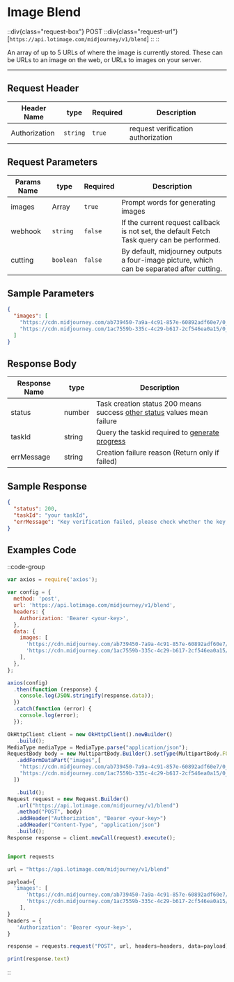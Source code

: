 # Image Blend

::div{class="request-box"}
<span class="request-identifier">POST</span>
::div{class="request-url"}
[`https://api.lotimage.com/midjourney/v1/blend`]
::
::

An array of up to 5 URLs of where the image is currently stored. These can be URLs to an image on the web, or URLs to images on your server.

---

## Request Header

| Header Name   | type     | Required | Description                        |
| ------------- | -------- | -------- | ---------------------------------- |
| Authorization | `string` | `true`   | request verification authorization |

## Request Parameters

| Params Name | type      | Required | Description                                                                                |
| ----------- | --------- | -------- | ------------------------------------------------------------------------------------------ |
| images      | Array     | `true`   | Prompt words for generating images                                                         |
| webhook     | `string`  | `false`  | If the current request callback is not set, the default Fetch Task query can be performed. |
| cutting     | `boolean` | `false`  | By default, midjourney outputs a four-image picture, which can be separated after cutting. |

## Sample Parameters

```json
{
  "images": [
    "https://cdn.midjourney.com/ab739450-7a9a-4c91-857e-60892adf60e7/0_1.webp",
    "https://cdn.midjourney.com/1ac7559b-335c-4c29-b617-2cf546ea0a15/0_2.png"
  ]
}
```

## Response Body

| Response Name | type   | Description                                                                                                   |
| ------------- | ------ | ------------------------------------------------------------------------------------------------------------- |
| status        | number | Task creation status 200 means success [other status](https://docs.lotimage.com/status) values ​​mean failure |
| taskId        | string | Query the taskid required to [generate progress](https://docs.lotimage.com/api/fetch-task-progress)           |
| errMessage    | string | Creation failure reason (Return only if failed)                                                               |

## Sample Response

```json
{
  "status": 200,
  "taskId": "your taskId",
  "errMessage": "Key verification failed, please check whether the key is correct"
}
```

## Examples Code

::code-group

```js [node]
var axios = require('axios');

var config = {
  method: 'post',
  url: 'https://api.lotimage.com/midjourney/v1/blend',
  headers: {
    Authorization: 'Bearer <your-key>',
  },
  data: {
    images: [
      'https://cdn.midjourney.com/ab739450-7a9a-4c91-857e-60892adf60e7/0_1.webp',
      'https://cdn.midjourney.com/1ac7559b-335c-4c29-b617-2cf546ea0a15/0_2.png',
    ],
  },
};

axios(config)
  .then(function (response) {
    console.log(JSON.stringify(response.data));
  })
  .catch(function (error) {
    console.log(error);
  });
```

```js [Java]
OkHttpClient client = new OkHttpClient().newBuilder()
   .build();
MediaType mediaType = MediaType.parse("application/json");
RequestBody body = new MultipartBody.Builder().setType(MultipartBody.FORM)
   .addFormDataPart("images",[
    "https://cdn.midjourney.com/ab739450-7a9a-4c91-857e-60892adf60e7/0_1.webp",
    "https://cdn.midjourney.com/1ac7559b-335c-4c29-b617-2cf546ea0a15/0_2.png"
  ])

   .build();
Request request = new Request.Builder()
   .url("https://api.lotimage.com/midjourney/v1/blend")
   .method("POST", body)
   .addHeader("Authorization", "Bearer <your-key>")
   .addHeader("Content-Type", "application/json")
   .build();
Response response = client.newCall(request).execute();
```

```js [Python]

import requests

url = "https://api.lotimage.com/midjourney/v1/blend"

payload={
  'images': [
      'https://cdn.midjourney.com/ab739450-7a9a-4c91-857e-60892adf60e7/0_1.webp',
      'https://cdn.midjourney.com/1ac7559b-335c-4c29-b617-2cf546ea0a15/0_2.png',
    ],
}
headers = {
   'Authorization': 'Bearer <your-key>',
}

response = requests.request("POST", url, headers=headers, data=payload)

print(response.text)
```

::
